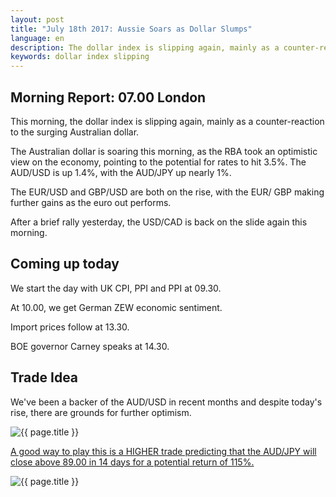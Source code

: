 ```yaml
---
layout: post
title: "July 18th 2017: Aussie Soars as Dollar Slumps"
language: en
description: The dollar index is slipping again, mainly as a counter-reaction to the surging Australian dollar
keywords: dollar index slipping
---
```

## Morning Report: 07.00 London

This morning, the dollar index is slipping again, mainly as a counter-reaction to the surging Australian dollar. 

The Australian dollar is soaring this morning, as the RBA took an optimistic view on the economy, pointing to the potential for rates to hit 3.5%. The AUD/USD is up 1.4%, with the AUD/JPY up nearly 1%. 

The EUR/USD and GBP/USD are both on the rise, with the EUR/ GBP making further gains as the euro out performs. 

After a brief rally yesterday, the USD/CAD is back on the slide again this morning. 

## Coming up today

We start the day with UK CPI, PPI and PPI at 09.30. 

At 10.00, we get German ZEW economic sentiment. 

Import prices follow at 13.30. 

BOE governor Carney speaks at 14.30. 

## Trade Idea

We've been a backer of the AUD/USD in recent months and despite today's rise, there are grounds for further optimism. 

<img class="post-image" src="{{ site.url }}/images/en-18-july-17.png" alt="{{ page.title }}" title="{{ page.title }}">

<a href="%LINK%%?currency=GBP&market=forex&underlying=frxAUDJPY&formname=higherlower&duration_amount=14&duration_units=d&amount=10&amount_type=payout&expiry_type=duration&barrier=89.00" target="_blank">A good way to play this is a HIGHER trade predicting that the AUD/JPY will close above 89.00 in 14 days for a potential return of 115%.</a>

<img class="post-image" src="{{ site.url }}/images/2017-07-18_07-16-44.jpg" alt="{{ page.title }}" title="{{ page.title }}">